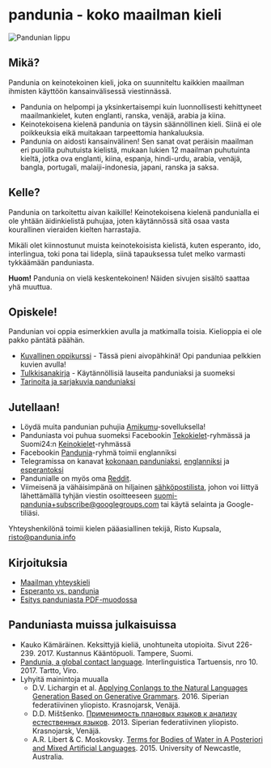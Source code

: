 pandunia - koko maailman kieli
==============================

![](http://www.pandunia.info/bander/bander.png "Pandunian lippu")

## Mikä?

Pandunia on keinotekoinen kieli, joka on suunniteltu kaikkien maailman ihmisten käyttöön kansainvälisessä viestinnässä.

- Pandunia on helpompi ja yksinkertaisempi kuin luonnollisesti kehittyneet maailmankielet, kuten englanti, ranska, venäjä, arabia ja kiina.
- Keinotekoisena kielenä pandunia on täysin säännöllinen kieli. Siinä ei ole poikkeuksia eikä muitakaan tarpeettomia hankaluuksia.
- Pandunia on aidosti kansainvälinen! Sen sanat ovat peräisin maailman eri puolilla puhutuista kielistä, mukaan lukien 12 maailman puhutuinta kieltä, jotka ova englanti, kiina, espanja, hindi-urdu, arabia, venäjä, bangla, portugali, malaiji-indonesia, japani, ranska ja saksa.

## Kelle?

Pandunia on tarkoitettu aivan kaikille! Keinotekoisena kielenä pandunialla ei ole yhtään äidinkielistä puhujaa, joten käytännössä sitä osaa vasta kourallinen vieraiden kielten harrastajia.

Mikäli olet kiinnostunut muista keinotekoisista kielistä, kuten esperanto, ido, interlingua, toki pona tai lidepla, siinä tapauksessa tulet melko varmasti tykkäämään panduniasta.

**Huom!** Pandunia on vielä keskentekoinen! Näiden sivujen sisältö saattaa yhä muuttua.

## Opiskele!

Pandunian voi oppia esimerkkien avulla ja matkimalla toisia. Kielioppia ei ole pakko päntätä päähän.

- [Kuvallinen oppikurssi](http://www.pandunia.info/pandunia/mini_darse.html) - Tässä pieni aivopähkinä! Opi panduniaa pelkkien kuvien avulla!
- [Tulkkisanakirja](fraze.md) - Käytännöllisiä lauseita panduniaksi ja suomeksi
- [Tarinoita ja sarjakuvia panduniaksi](http://www.pandunia.info/pandunia/index.html)

## Jutellaan!

- Löydä muita pandunian puhujia [Amikumu](https://amikumu.com/)-sovelluksella!
- Panduniasta voi puhua suomeksi Facebookin [Tekokielet](http://www.facebook.com/groups/tekokielet)-ryhmässä ja Suomi24:n [Keinokielet](http://keskustelu.suomi24.fi/tiede-ja-teknologia/tiede/keinokielet)-ryhmässä
- Facebookin [Pandunia](http://www.facebook.com/groups/pandunia)-ryhmä toimii englanniksi
- Telegramissa on kanavat [kokonaan panduniaksi](https://t.me/joinchat/AAAAAENlKqzlMtGkrmf5rg), [englanniksi](https://t.me/joinchat/AAAAAEPVsifmS6xRLAlxVA) ja [esperantoksi](https://telegram.me/joinchat/APGe_EEjdrXFNPU02vKWSg)
- Pandunialle on myös oma [Reddit](https://www.reddit.com/r/pandunia/).
- Viimeisenä ja vähäisimpänä on hiljainen [sähköpostilista](https://groups.google.com/forum/?hl=fi&fromgroups=#!forum/suomi-pandunia), johon voi liittyä lähettämällä tyhjän viestin osoitteeseen suomi-pandunia+subscribe@googlegroups.com tai käytä selainta ja Google-tiliäsi.

Yhteyshenkilönä toimii kielen pääasiallinen tekijä, Risto Kupsala, [risto@pandunia.info](mailto:risto@pandunia.info)

## Kirjoituksia

- [Maailman yhteyskieli](dunia_pijin.md)
- [Esperanto vs. pandunia](esperanti_i_pandunia.md)
- [Esitys panduniasta PDF-muodossa](Diaesitys.pdf)


## Panduniasta muissa julkaisuissa

- Kauko Kämäräinen. Keksittyjä kieliä, unohtuneita utopioita. Sivut 226-239. 2017. Kustannus Kääntöpuoli. Tampere, Suomi.
- [Pandunia, a global contact language](http://www.pandunia.info/makala/Pandunia_in_Interlinguistica_Tartuensis_10.pdf). Interlinguistica Tartuensis, nro 10. 2017. Tartto, Viro.
- Lyhyitä mainintoja muualla
    - D.V. Lichargin et al. [Applying Conlangs to the Natural Languages Generation Based on Generative Grammars](http://scjournal.ru/articles/issn_1997-2911_2016_12-3_35.pdf). 2016. Siperian federatiivinen yliopisto. Krasnojarsk, Venäjä.
    - D.D. Mištšenko. [Применимость плановых языков к анализу естественных языков](http://elib.sfu-kras.ru/handle/2311/11853). 2013. Siperian federatiivinen yliopisto. Krasnojarsk, Venäjä.
    - A.R. Libert & C. Moskovsky. [Terms for Bodies of Water in A Posteriori and Mixed Artificial Languages](http://s3.amazonaws.com/academia.edu.documents/39789548/JUL2015fall_Libert___Moskovsky.pdf?AWSAccessKeyId=AKIAIWOWYYGZ2Y53UL3A&Expires=1498078623&Signature=uGDbvzaTsiPSh1hAozL5h53G%2B24%3D&response-content-disposition=inline%3B%20filename%3DTerms_for_Bodies_of_Water_in_A_Posterior.pdf). 2015. University of Newcastle, Australia.

